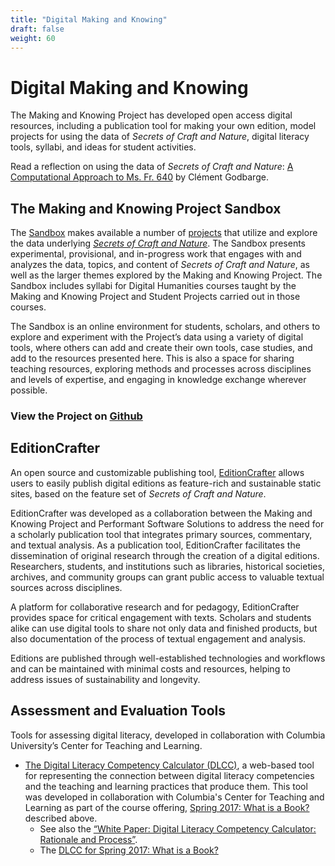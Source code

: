 ```yaml
---
title: "Digital Making and Knowing"
draft: false
weight: 60
---
```


# Digital Making and Knowing
The Making and Knowing Project has developed open access digital resources, including a publication tool for making your own edition, model projects for using the data of *Secrets of Craft and Nature*, digital literacy tools, syllabi, and ideas for student activities.

Read a reflection on using the data of *Secrets of Craft and Nature*: [A Computational Approach to Ms. Fr. 640](https://edition640.makingandknowing.org/#/essays/ann_301_ie_19) by Clément Godbarge.

## The Making and Knowing Project Sandbox
The [Sandbox](https://cu-mkp.github.io/sandbox/) makes available a number of [projects](https://cu-mkp.github.io/sandbox/docs/index-digital-projects.html) that utilize and explore the data underlying [*Secrets of Craft and Nature*](https://edition640.makingandknowing.org/). The Sandbox presents experimental, provisional, and in-progress work that engages with and analyzes the data, topics, and content of _Secrets of Craft and Nature_, as well as the larger themes explored by the Making and Knowing Project. The Sandbox includes syllabi for Digital Humanities courses taught by the Making and Knowing Project and Student Projects carried out in those courses.

The Sandbox is an online environment for students, scholars, and others to explore and experiment with the Project’s data using a variety of digital tools, where others can add and create their own tools, case studies, and add to the resources presented here. This is also a space for sharing teaching resources, exploring methods and processes across disciplines and levels of expertise, and engaging in knowledge exchange wherever possible.

### View the Project on [Github](https://github.com/cu-mkp/sandbox)

## EditionCrafter
An open source and customizable publishing tool, [EditionCrafter](https://editioncrafter.org) allows users to easily publish digital editions as feature-rich and sustainable static sites, based on the feature set of *Secrets of Craft and Nature*.
 
EditionCrafter was developed as a collaboration between the Making and Knowing Project and Performant Software Solutions to address the need for a scholarly publication tool that integrates primary sources, commentary, and textual analysis. As a publication tool, EditionCrafter facilitates the dissemination of original research through the creation of a digital editions. Researchers, students, and institutions such as libraries, historical societies, archives, and community groups can grant public access to valuable textual sources across disciplines.

A platform for collaborative research and for pedagogy, EditionCrafter provides space for critical engagement with texts. Scholars and students alike can use digital tools to share not only data and finished products, but also documentation of the process of textual engagement and analysis.

Editions are published through well-established technologies and workflows and can be maintained with minimal costs and resources, helping to address issues of sustainability and longevity.

## Assessment and Evaluation Tools
Tools for assessing digital literacy, developed in collaboration with Columbia University’s Center for Teaching and Learning.
- [The Digital Literacy Competency Calculator (DLCC)](https://ccnmtl.github.io/digital-literacy/), a web-based tool for representing the connection between digital literacy competencies and the teaching and learning practices that produce them. This tool was developed in collaboration with Columbia's Center for Teaching and Learning as part of the course offering, [Spring 2017: What is a Book?](https://www.makingandknowing.org/wp-content/uploads/2019/10/Website-Syllabus_Digital_course.pdf) described above.
     - See also the [“White Paper: Digital Literacy Competency Calculator: Rationale and Process”](https://docs.google.com/document/d/11Em2vX-jJw_4QoP62STwVo1i5cNi81ARft9j7gOQsoA/edit?usp=sharing).
     - The [DLCC for Spring 2017: What is a Book?](https://cu-mkp.github.io/diglit-gr8975/)
